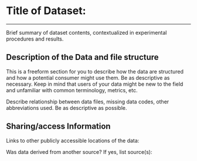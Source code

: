 # Title of Dataset:
---

Brief summary of dataset contents, contextualized in experimental procedures and results.


## Description of the Data and file structure

This is a freeform section for you to describe how the data are structured and how a potential consumer might use them. Be as descriptive as necessary. Keep in mind that users of your data might be new to the field and unfamiliar with common terminology, metrics, etc.


Describe relationship between data files, missing data codes, other abbreviations used. Be as descriptive as possible.


## Sharing/access Information

Links to other publicly accessible locations of the data:

Was data derived from another source?
If yes, list source(s):

